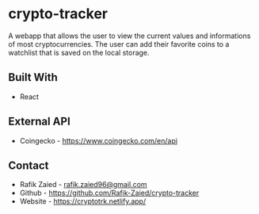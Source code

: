 # crypto-tracker

A webapp that allows the user to view the current values and informations of most cryptocurrencies. The user can add their favorite coins to a watchlist that is saved on the local storage.

## Built With

- React

## External API

- Coingecko - https://www.coingecko.com/en/api

## Contact

- Rafik Zaied - rafik.zaied96@gmail.com
- Github - https://github.com/Rafik-Zaied/crypto-tracker
- Website - https://cryptotrk.netlify.app/
